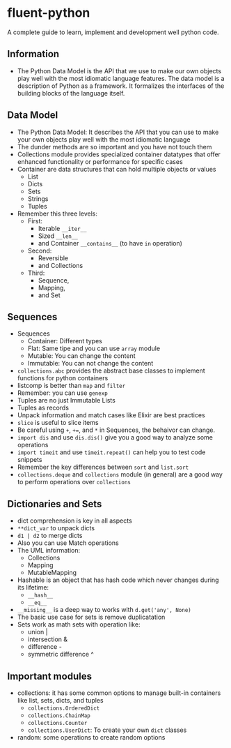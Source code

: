 # fluent-python
A complete guide to learn, implement and development well python code. 

## Information

* The Python Data Model is the API that we use to make our own objects play well with the most idiomatic language features. The data model is a description of Python as a framework. It formalizes the interfaces of the building blocks of the language itself. 

## Data Model

* The Python Data Model: It describes the API that you can use to make your own objects play well with the most idiomatic language
* The dunder methods are so important and you have not touch them
* Collections module provides specialized container datatypes that offer enhanced functionality or performance for specific cases
* Container are data structures that can hold multiple objects or values
    * List
    * Dicts
    * Sets
    * Strings
    * Tuples
* Remember this three levels:
    * First:
        * Iterable `__iter__`
        * Sized `__len__`
        * and Container `__contains__` (to have `in` operation)
    * Second:
        * Reversible 
        * and Collections
    * Third:
        * Sequence, 
        * Mapping, 
        * and Set

## Sequences

* Sequences
    * Container: Different types
    * Flat: Same tipe and you can use `array` module
    * Mutable: You can change the content
    * Immutable: You can not change the content
* `collections.abc` provides the abstract base classes to implement functions for python containers
* listcomp is better than `map` and `filter`
* Remember: you can use `genexp`
* Tuples are no just Immutable Lists
* Tuples as records
* Unpack information and match cases like Elixir are best practices
* `slice` is useful to slice items
* Be careful using `+`, `+=`, and `*` in Sequences, the behaivor can change.
* `import dis` and use `dis.dis()` give you a good way to analyze some operations
* `import timeit` and use `timeit.repeat()` can help you to test code snippets
* Remember the key differences between `sort` and `list.sort`
* `collections.deque` and `collections` module (in general) are a good way to perform operations over `collections` 

## Dictionaries and Sets

* dict comprehension is key in all aspects
* `**dict_var` to unpack dicts
* `d1 | d2` to merge dicts
* Also you can use Match operations
* The UML information:
    * Collections
    * Mapping
    * MutableMapping
* Hashable is an object that has hash code which never changes during its lifetime:
    * `__hash__`
    * `__eq__`
* `__missing__` is a deep way to works with `d.get('any', None)`
* The basic use case for sets is remove duplicatation
* Sets work as math sets with operation like:
    * union |
    * intersection &
    * difference -
    * symmetric difference ^


## Important modules

* collections: it has some common options to manage built-in containers like list, sets, dicts, and tuples
    * `collections.OrderedDict`
    * `collections.ChainMap`
    * `collections.Counter`
    * `collections.UserDict`: To create your own `dict` classes
* random: some operations to create random options